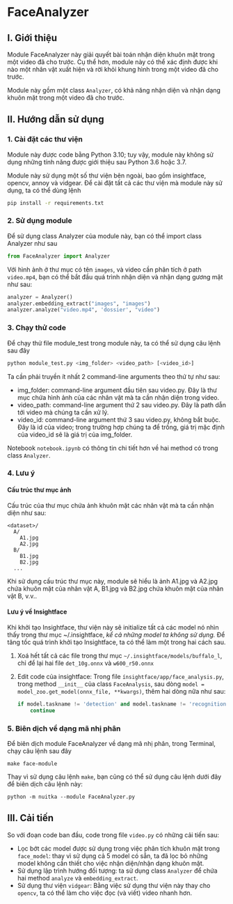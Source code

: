 # FaceAnalyzer

## I. Giới thiệu

Module FaceAnalyzer này giải quyết bài toán nhận diện khuôn mặt trong một video đã cho trước. Cụ thể hơn, module này có thể xác định được khi nào một nhân vật xuất hiện và rời khỏi khung hình trong một video đã cho trước.

Module này gồm một class `Analyzer`, có khả năng nhận diện và nhận dạng khuôn mặt trong một video đã cho trước.

## II. Hướng dẫn sử dụng

### 1. Cài đặt các thư viện

Module này được code bằng Python 3.10; tuy vậy, module này không sử dụng những tính năng được giới thiệu sau Python 3.6 hoặc 3.7.

Module này sử dụng một số thư viện bên ngoài, bao gồm insightface, opencv, annoy và vidgear. Để cài đặt tất cả các thư viện mà module này sử dụng, ta có thể dùng lệnh

```bash
pip install -r requirements.txt
```

### 2. Sử dụng module

Để sử dụng class Analyzer của module này, bạn có thể import class Analyzer như sau

```python
from FaceAnalyzer import Analyzer
```

Với hình ảnh ở thư mục có tên `images`, và video cần phân tích ở path `video.mp4`, bạn có thể bắt đầu quá trình nhận diện và nhận dạng gương mặt như sau:

```py
analyzer = Analyzer()
analyzer.embedding_extract("images", "images")
analyzer.analyze("video.mp4", 'dossier', "video")
```

### 3. Chạy thử code

Để chạy thử file module_test trong module này, ta có thể sử dụng câu lệnh sau đây

```bash
python module_test.py <img_folder> <video_path> [<video_id>]
```

Ta cần phải truyền ít nhất 2 command-line arguments theo thứ tự như sau:

- img_folder: command-line argument đầu tiên sau video.py. Đây là thư mục chứa hình ảnh của các nhân vật mà ta cần nhận diện trong video.
- video_path: command-line argument thứ 2 sau video.py. Đây là path dẫn tới video mà chúng ta cần xử lý.
- video_id: command-line argument thứ 3 sau video.py, không bắt buộc. Đây là id của video; trong trường hợp chúng ta để trống, giá trị mặc định của video_id sẽ là giá trị của img_folder.

Notebook `notebook.ipynb` có thông tin chi tiết hơn về hai method có trong class `Analyzer`.

### 4. Lưu ý

#### Cấu trúc thư mục ảnh

Cấu trúc của thư mục chứa ảnh khuôn mặt các nhân vật mà ta cần nhận diện như sau:

```
<dataset>/
  A/
    A1.jpg
    A2.jpg
  B/
    B1.jpg
    B2.jpg
  ...
```

Khi sử dụng cấu trúc thư mục này, module sẽ hiểu là ảnh A1.jpg và A2.jpg chứa khuôn mặt của nhân vật A, B1.jpg và B2.jpg chứa khuôn mặt của nhân vật B, v.v..

#### Lưu ý về Insightface

Khi khởi tạo Insightface, thư viện này sẽ initialize tất cả các model nó nhìn thấy trong thư mục ~/.insightface, _kể cả những model ta không sử dụng._ Để tăng tốc quá trình khởi tạo Insightface, ta có thể làm một trong hai cách sau.

1. Xoá hết tất cả các file trong thư mục `~/.insightface/models/buffalo_l`, chỉ để lại hai file `det_10g.onnx` và `w600_r50.onnx`

2. Edit code của insightface: Trong file `ínsightface/app/face_analysis.py`, trong method `__init__` của class `FaceAnalysis`, sau dòng `model = model_zoo.get_model(onnx_file, **kwargs)`, thêm hai dòng nữa như sau:

   ```py
   if model.taskname != 'detection' and model.taskname != 'recognition':
       continue
   ```

### 5. Biên dịch về dạng mã nhị phân

Để biên dịch module FaceAnalyzer về dạng mã nhị phân, trong Terminal, chạy câu lệnh sau đây

```shell
make face-module
```

Thay vì sử dụng câu lệnh `make`, bạn cũng có thể sử dụng câu lệnh dưới đây để biên dịch câu lệnh này:

```shell
python -m nuitka --module FaceAnalyzer.py
```

## III. Cải tiến

So với đoạn code ban đầu, code trong file `video.py` có những cải tiến sau:

- Lọc bớt các model được sử dụng trong việc phân tích khuôn mặt trong `face_model`: thay vì sử dụng cả 5 model có sẵn, ta đã lọc bỏ những model không cần thiết cho việc nhận diện/nhận dạng khuôn mặt.
- Sử dụng lập trình hướng đối tượng: ta sử dụng class `Analyzer` để chứa hai method `analyze` và `embedding_extract`.
- Sử dụng thư viện `vidgear`: Bằng việc sử dụng thư viện này thay cho `opencv`, ta có thể làm cho việc đọc (và viết) video nhanh hơn.
